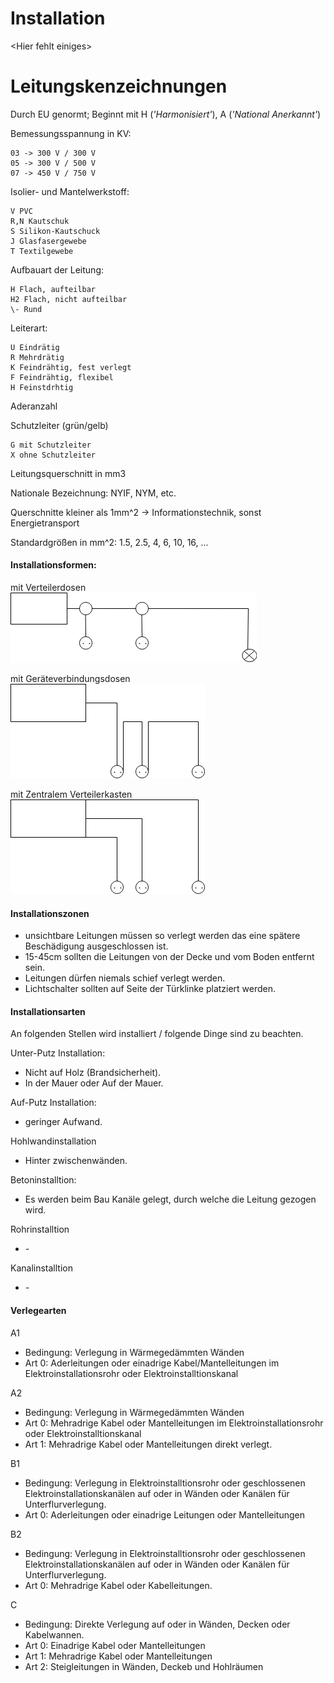 Installation
============

\<Hier fehlt einiges\>

# Leitungskenzeichnungen

Durch EU genormt; Beginnt mit H (*'Harmonisiert'*), A (*'National Anerkannt'*)

Bemessungsspannung in KV:

	03 -> 300 V / 300 V
	05 -> 300 V / 500 V
	07 -> 450 V / 750 V

Isolier- und Mantelwerkstoff:

	V PVC
	R,N Kautschuk
	S Silikon-Kautschuck
	J Glasfasergewebe
	T Textilgewebe

Aufbauart der Leitung:

	H Flach, aufteilbar
	H2 Flach, nicht aufteilbar
	\- Rund

Leiterart:

	U Eindrätig
	R Mehrdrätig
	K Feindrähtig, fest verlegt
	F Feindrähtig, flexibel
	H Feinstdrhtig

Aderanzahl

Schutzleiter (grün/gelb)

	G mit Schutzleiter
	X ohne Schutzleiter

Leitungsquerschnitt in mm3

Nationale Bezeichnung: NYIF, NYM, etc.

Querschnitte kleiner als 1mm^2 -> Informationstechnik, sonst Energietransport

Standardgrößen in mm^2: 1.5, 2.5, 4, 6, 10, 16, ...

#### Installationsformen:

mit Verteilerdosen
![Bild Installation mit Verteilerdosen](https://raw.githubusercontent.com/fi17a/mitschriften/master/img/installation/verteilerdosen.png)

mit Geräteverbindungsdosen
![Bild Installation mit Verteilerdosen](https://raw.githubusercontent.com/fi17a/mitschriften/master/img/installation/Weitersteckdosen.png)

mit Zentralem Verteilerkasten
![Bild Installation mit Verteilerdosen](https://raw.githubusercontent.com/fi17a/mitschriften/master/img/installation/zentraleDosen.png)


#### Installationszonen

- unsichtbare Leitungen müssen so verlegt werden das eine spätere Beschädigung ausgeschlossen ist.
- 15-45cm sollten die Leitungen von der Decke und vom Boden entfernt sein.
- Leitungen dürfen niemals schief verlegt werden.
- Lichtschalter sollten auf Seite der Türklinke platziert werden.


#### Installationsarten
An folgenden Stellen wird installiert / folgende Dinge sind zu beachten.

Unter-Putz Installation:
- Nicht auf Holz (Brandsicherheit).
- In der Mauer oder Auf der Mauer.

Auf-Putz Installation:
- geringer Aufwand.

Hohlwandinstallation
- Hinter zwischenwänden.

Betoninstalltion:
- Es werden beim Bau Kanäle gelegt, durch welche die Leitung gezogen wird.

Rohrinstalltion
- *-*

Kanalinstalltion
- *-*


#### Verlegearten

A1
- Bedingung: Verlegung in Wärmegedämmten Wänden
- Art 0: Aderleitungen oder einadrige Kabel/Mantelleitungen im Elektroinstallationsrohr oder Elektroinstalltionskanal

A2
- Bedingung: Verlegung in Wärmegedämmten Wänden
- Art 0: Mehradrige Kabel oder Mantelleitungen im Elektroinstallationsrohr oder Elektroinstalltionskanal
- Art 1: Mehradrige Kabel oder Mantelleitungen direkt verlegt.

B1
- Bedingung: Verlegung in Elektroinstalltionsrohr oder geschlossenen Elektroinstallationskanälen auf oder in Wänden oder Kanälen für Unterflurverlegung.
- Art 0: Aderleitungen oder einadrige Leitungen oder Mantelleitungen

B2
- Bedingung: Verlegung in Elektroinstalltionsrohr oder geschlossenen Elektroinstallationskanälen auf oder in Wänden oder Kanälen für Unterflurverlegung.
- Art 0: Mehradrige Kabel oder Kabelleitungen.

C
- Bedingung: Direkte Verlegung auf oder in Wänden, Decken oder Kabelwannen.
- Art 0: Einadrige Kabel oder Mantelleitungen
- Art 1: Mehradrige Kabel oder Mantelleitungen
- Art 2: Steigleitungen in Wänden, Deckeb und Hohlräumen
